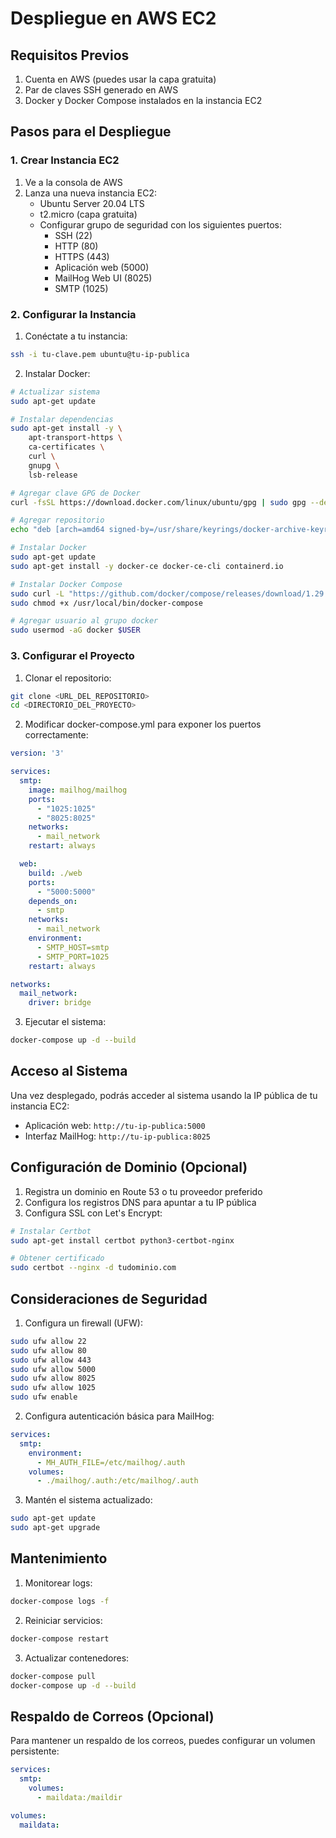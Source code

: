 # Despliegue en AWS EC2

## Requisitos Previos
1. Cuenta en AWS (puedes usar la capa gratuita)
2. Par de claves SSH generado en AWS
3. Docker y Docker Compose instalados en la instancia EC2

## Pasos para el Despliegue

### 1. Crear Instancia EC2
1. Ve a la consola de AWS
2. Lanza una nueva instancia EC2:
   - Ubuntu Server 20.04 LTS
   - t2.micro (capa gratuita)
   - Configurar grupo de seguridad con los siguientes puertos:
     - SSH (22)
     - HTTP (80)
     - HTTPS (443)
     - Aplicación web (5000)
     - MailHog Web UI (8025)
     - SMTP (1025)

### 2. Configurar la Instancia
1. Conéctate a tu instancia:
```bash
ssh -i tu-clave.pem ubuntu@tu-ip-publica
```

2. Instalar Docker:
```bash
# Actualizar sistema
sudo apt-get update

# Instalar dependencias
sudo apt-get install -y \
    apt-transport-https \
    ca-certificates \
    curl \
    gnupg \
    lsb-release

# Agregar clave GPG de Docker
curl -fsSL https://download.docker.com/linux/ubuntu/gpg | sudo gpg --dearmor -o /usr/share/keyrings/docker-archive-keyring.gpg

# Agregar repositorio
echo "deb [arch=amd64 signed-by=/usr/share/keyrings/docker-archive-keyring.gpg] https://download.docker.com/linux/ubuntu $(lsb_release -cs) stable" | sudo tee /etc/apt/sources.list.d/docker.list > /dev/null

# Instalar Docker
sudo apt-get update
sudo apt-get install -y docker-ce docker-ce-cli containerd.io

# Instalar Docker Compose
sudo curl -L "https://github.com/docker/compose/releases/download/1.29.2/docker-compose-$(uname -s)-$(uname -m)" -o /usr/local/bin/docker-compose
sudo chmod +x /usr/local/bin/docker-compose

# Agregar usuario al grupo docker
sudo usermod -aG docker $USER
```

### 3. Configurar el Proyecto

1. Clonar el repositorio:
```bash
git clone <URL_DEL_REPOSITORIO>
cd <DIRECTORIO_DEL_PROYECTO>
```

2. Modificar docker-compose.yml para exponer los puertos correctamente:
```yaml
version: '3'

services:
  smtp:
    image: mailhog/mailhog
    ports:
      - "1025:1025"
      - "8025:8025"
    networks:
      - mail_network
    restart: always

  web:
    build: ./web
    ports:
      - "5000:5000"
    depends_on:
      - smtp
    networks:
      - mail_network
    environment:
      - SMTP_HOST=smtp
      - SMTP_PORT=1025
    restart: always

networks:
  mail_network:
    driver: bridge
```

3. Ejecutar el sistema:
```bash
docker-compose up -d --build
```

## Acceso al Sistema

Una vez desplegado, podrás acceder al sistema usando la IP pública de tu instancia EC2:

- Aplicación web: `http://tu-ip-publica:5000`
- Interfaz MailHog: `http://tu-ip-publica:8025`

## Configuración de Dominio (Opcional)

1. Registra un dominio en Route 53 o tu proveedor preferido
2. Configura los registros DNS para apuntar a tu IP pública
3. Configura SSL con Let's Encrypt:

```bash
# Instalar Certbot
sudo apt-get install certbot python3-certbot-nginx

# Obtener certificado
sudo certbot --nginx -d tudominio.com
```

## Consideraciones de Seguridad

1. Configura un firewall (UFW):
```bash
sudo ufw allow 22
sudo ufw allow 80
sudo ufw allow 443
sudo ufw allow 5000
sudo ufw allow 8025
sudo ufw allow 1025
sudo ufw enable
```

2. Configura autenticación básica para MailHog:
```yaml
services:
  smtp:
    environment:
      - MH_AUTH_FILE=/etc/mailhog/.auth
    volumes:
      - ./mailhog/.auth:/etc/mailhog/.auth
```

3. Mantén el sistema actualizado:
```bash
sudo apt-get update
sudo apt-get upgrade
```

## Mantenimiento

1. Monitorear logs:
```bash
docker-compose logs -f
```

2. Reiniciar servicios:
```bash
docker-compose restart
```

3. Actualizar contenedores:
```bash
docker-compose pull
docker-compose up -d --build
```

## Respaldo de Correos (Opcional)

Para mantener un respaldo de los correos, puedes configurar un volumen persistente:

```yaml
services:
  smtp:
    volumes:
      - maildata:/maildir

volumes:
  maildata:
``` 